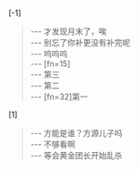 
[-1] 
>--- 才发现月末了，唉<br>
>--- 别忘了你补更没有补完呢<br>
>--- 呜呜呜<br>
>--- [fn=15]<br>
>--- 第三<br>
>--- 第二<br>
>--- [fn=32]第一<br>

[1] 
>--- 方能是谁？方源儿子吗<br>
>--- 不够看啊<br>
>--- 等会黄金团长开始乱杀<br>
